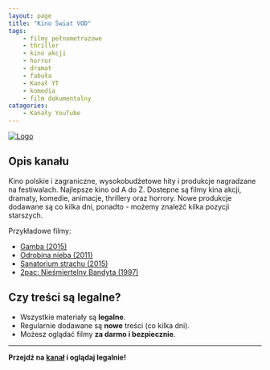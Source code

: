 ```yaml
---
layout: page
title: "Kino Świat VOD"
tags: 
    - filmy pełnometrażowe
    - thriller
    - kino akcji
    - horror
    - dramat
    - fabuła
    - Kanał YT
    - komedia
    - film dokumentalny
catagories:
    - Kanały YouTube
---
```

[![Logo](https://yt3.googleusercontent.com/ytc/AIdro_nkz7dDWGqskkdfAVcyg8ucr9AMm1mUR8eDn9qi1RM7ezs=s160-c-k-c0x00ffffff-no-rj)](https://www.youtube.com/@KinoSwiatVOD)

## Opis kanału

Kino polskie i zagraniczne, wysokobudżetowe hity i produkcje nagradzane na festiwalach. Najlepsze kino od A do Z.
Dostepne są filmy kina akcji, dramaty, komedie, animacje, thrillery oraz horrory. Nowe produkcje dodawane są co kilka dni, ponadto - możemy znaleźć kilka pozycji starszych.

Przykładowe filmy:
- [Gamba (2015)](https://www.youtube.com/watch?v=d6Iv6DyDDMY)
- [Odrobina nieba (2011)](https://www.youtube.com/watch?v=eH_1IRxOJAQ&list=PLOwBG8rNmPYUC167VYzIRe-6fyPfDqJuK)
- [Sanatorium strachu (2015)](https://www.youtube.com/watch?v=ISLvxzUsHwM)
- [2pac: Nieśmiertelny Bandyta (1997)](https://www.youtube.com/watch?v=MeFw79ppC1M)

## Czy treści są legalne?

- Wszystkie materiały są **legalne**.
- Regularnie dodawane są **nowe** treści (co kilka dni).
- Możesz oglądać filmy **za darmo i bezpiecznie**.

---

**Przejdź na [kanał](https://www.youtube.com/@KinoSwiatVOD/) i oglądaj legalnie!**
